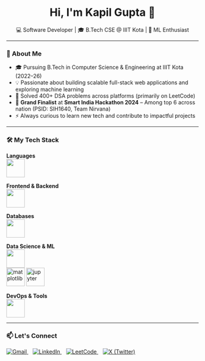 <h1 align="center">Hi, I'm Kapil Gupta 💫</h1>

<p align="center">
  💻 Software Developer | 🎓 B.Tech CSE @ IIIT Kota | 🤖 ML Enthusiast <br>
</p>

---

### 🚀 About Me

- 🎓 Pursuing B.Tech in Computer Science & Engineering at IIIT Kota (2022–26)  
- 💡 Passionate about building scalable full-stack web applications and exploring machine learning  
- 🧠 Solved 400+ DSA problems across platforms (primarily on LeetCode)  
- 🏅 **Grand Finalist** at **Smart India Hackathon 2024** – Among top 6 across nation (PSID: SIH1640, Team Nirvana)  
- ⚡ Always curious to learn new tech and contribute to impactful projects

---

### 🛠️ My Tech Stack

**Languages**  
<img src="https://skillicons.dev/icons?i=c,cpp,python,java,js,ts" height="48"/>

**Frontend & Backend**  
<img src="https://skillicons.dev/icons?i=html,css,tailwind,sass,react,vite,nodejs,expressjs" height="48"/>

**Databases**  
<img src="https://skillicons.dev/icons?i=mysql,postgres,mongodb" height="48"/>

**Data Science & ML**  
<img src="https://skillicons.dev/icons?i=numpy,pandas,tensorflow,keras" height="48"/>  
<img src="https://cdn.jsdelivr.net/gh/devicons/devicon/icons/matplotlib/matplotlib-original.svg" height="48" alt="matplotlib" />
<img src="https://cdn.jsdelivr.net/gh/devicons/devicon/icons/jupyter/jupyter-original.svg" height="48" alt="jupyter" />

**DevOps & Tools**  
<img src="https://skillicons.dev/icons?i=git,docker,linux,postman,vscode,github" height="48"/>

---

### 📫 Let's Connect

<a href="mailto:guptakapil004@gmail.com" target="_blank">
    <img src="https://img.icons8.com/fluency/48/gmail-new.png" alt="Gmail" />
</a>&nbsp;&nbsp;
  
<a href="https://linkedin.com/in/Kapilgupta20" target="_blank">
    <img src="https://img.icons8.com/color/48/linkedin.png" alt="LinkedIn" />
</a>&nbsp;&nbsp;
  
<a href="https://leetcode.com/Kapilgupta20" target="_blank">
    <img src="https://img.icons8.com/external-tal-revivo-shadow-tal-revivo/48/external-level-up-your-coding-skills-and-quickly-land-a-job-logo-shadow-tal-revivo.png" alt="LeetCode" />
</a>&nbsp;&nbsp;
  
<a href="https://x.com/Kapilgupta20" target="_blank">
    <img src="https://img.icons8.com/ios-filled/48/000000/twitterx--v2.png" alt="X (Twitter)" />
</a>
